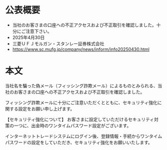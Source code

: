 # 公表概要
- 当社のお客さまの口座への不正アクセスおよび不正取引を確認しました。十分にご注意下さい。
- 2025年4月30日
- 三菱ＵＦＪモルガン・スタンレー証券株式会社
- https://www.sc.mufg.jp/company/news/inform/info20250430.html

# 本文
当社名を騙った偽メール（フィッシング詐欺メール）によるものとみられる、当社のお客さまの口座への不正アクセスおよび不正取引を確認しました。

フィッシング詐欺メールに十分にご注意いただくとともに、セキュリティ強化に関する設定をお願い申し上げます。

【セキュリティ強化について】
お客さまに設定していただけるセキュリティ対策の一つに、出金時のワンタイムパスワード設定がございます。

インターネットトレードシステムにログイン後、登録情報・手続からワンタイムパスワードの設定をしていただき、セキュリティ強化をお願いいたします。
